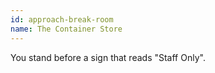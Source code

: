 ```yaml
---
id: approach-break-room
name: The Container Store
---
```


You stand before a sign that reads "Staff Only".
